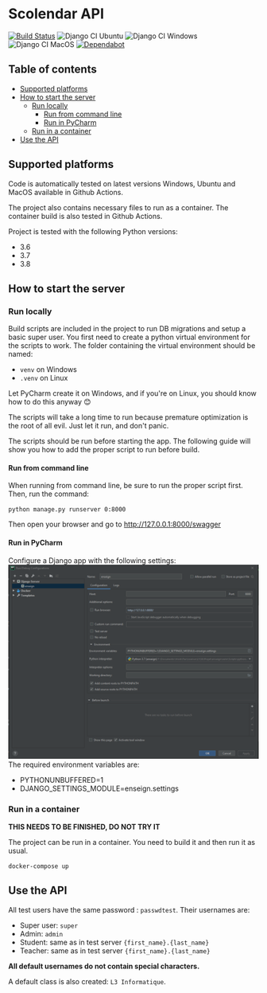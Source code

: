 # Scolendar API
[![Build Status](https://travis-ci.com/tag166tt/l3_s6_projet_bdd_api.svg?token=hfWoGD6NjtKs6Vbqwnfs&branch=master)](https://travis-ci.com/tag166tt/l3_s6_projet_bdd_api)
![Django CI Ubuntu](https://github.com/tag166tt/l3_s6_projet_bdd_api/workflows/Django%20CI%20Ubuntu/badge.svg?branch=master)
![Django CI Windows](https://github.com/tag166tt/l3_s6_projet_bdd_api/workflows/Django%20CI%20Windows/badge.svg?branch=master)
![Django CI MacOS](https://github.com/tag166tt/l3_s6_projet_bdd_api/workflows/Django%20CI%20MacOS/badge.svg?branch=master)
[![Dependabot](https://badgen.net/badge/Dependabot/enabled/green?icon=dependabot)](https://dependabot.com/)

## Table of contents
  * [Supported platforms](#supported-platforms)
  * [How to start the server](#how-to-start-the-server)
    + [Run locally](#run-locally)
        - [Run from command line](#run-from-command-line)
        - [Run in PyCharm](#run-in-pycharm)
    + [Run in a container](#run-in-a-container)
  * [Use the API](#use-the-api)

## Supported platforms
Code is automatically tested on latest versions Windows, Ubuntu and MacOS available in Github Actions.

The project also contains necessary files to run as a container. The container build is also tested in Github Actions.

Project is tested with the following Python versions:
- 3.6
- 3.7
- 3.8

## How to start the server
### Run locally
Build scripts are included in the project to run DB migrations and setup a basic super user. You first need to create a python virtual environment for the scripts to work.
The folder containing the virtual environment should be named:
- `venv` on Windows
- `.venv` on Linux

Let PyCharm create it on Windows, and if you're on Linux, you should know how to do this anyway 😊

The scripts will take a long time to run because premature optimization is the root of all evil. Just let it run, and don't panic.

The scripts should be run before starting the app. The following guide will show you how to add the proper script to run before build.

#### Run from command line
When running from command line, be sure to run the proper script first.
Then, run the command:
```shell script
python manage.py runserver 0:8000
```
Then open your browser and go to http://127.0.0.1:8000/swagger

#### Run in PyCharm
Configure a Django app with the following settings:
![Django Run Config](readme_images/config.png)
The required environment variables are:
- PYTHONUNBUFFERED=1
- DJANGO_SETTINGS_MODULE=enseign.settings

### Run in a container
**THIS NEEDS TO BE FINISHED, DO NOT TRY IT**

The project can be run in a container.
You need to build it and then run it as usual.

```shell script
docker-compose up
```

## Use the API
All test users have the same password : `passwdtest`.
Their usernames are:
- Super user: `super`
- Admin: `admin`
- Student: same as in test server `{first_name}.{last_name}`
- Teacher: same as in test server `{first_name}.{last_name}`

**All default usernames do not contain special characters.**

A default class is also created: `L3 Informatique`.
